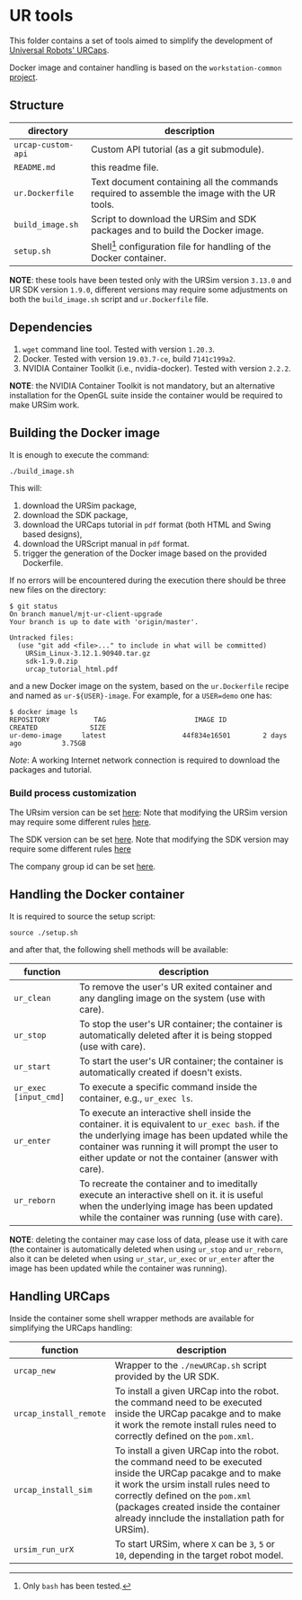 # UR tools

This folder contains a set of tools aimed to simplify the development of [Universal Robots' URCaps](https://www.universal-robots.com/it/info-su-universal-robots/centro-notizie/launch-of-urcaps-the-new-platform-for-ur-accessories-and-peripherals/).

Docker image and container handling is based on the `workstation-common` [project](https://gitlab.inf.unibz.it/smartminifactory/workstation-common).


## Structure

directory | description
----------|-------------
`urcap-custom-api` | Custom API tutorial (as a git submodule).
`README.md` | this readme file.
`ur.Dockerfile` | Text document containing all the commands required to assemble the image with the UR tools.
`build_image.sh` | Script to download the URSim and SDK packages and to build the Docker image.
`setup.sh` | Shell[^1] configuration file for handling of the Docker container.

**NOTE**: these tools have been tested only with the URSim version `3.13.0` and UR SDK version `1.9.0`, different versions may require some adjustments on both the `build_image.sh` script and `ur.Dockerfile` file.


## Dependencies

1. `wget` command line tool. Tested with version `1.20.3`.
2. Docker. Tested with version `19.03.7-ce`, build `7141c199a2`.
3. NVIDIA Container Toolkit (i.e., nvidia-docker). Tested with version `2.2.2`.

**NOTE**: the NVIDIA Container Toolkit is not mandatory, but an alternative installation for the OpenGL suite inside the container would be required to make URSim work.


## Building the Docker image

It is enough to execute the command:

```
./build_image.sh
```

This will:

1. download the URSim package,
2. download the SDK package,
3. download the URCaps tutorial in `pdf` format (both HTML and Swing based designs),
4. download the URScript manual in `pdf` format.
5. trigger the generation of the Docker image based on the provided Dockerfile.

If no errors will be encountered during the execution there should be three new files on the directory:

```
$ git status
On branch manuel/mjt-ur-client-upgrade
Your branch is up to date with 'origin/master'.

Untracked files:
  (use "git add <file>..." to include in what will be committed)
	URSim_Linux-3.12.1.90940.tar.gz
	sdk-1.9.0.zip
	urcap_tutorial_html.pdf
```

and a new Docker image on the system, based on the `ur.Dockerfile` recipe and named as `ur-${USER}-image`. For example, for a `USER=demo` one has:

```
$ docker image ls
REPOSITORY           TAG                      IMAGE ID            CREATED             SIZE
ur-demo-image     latest                   44f834e16501        2 days ago          3.75GB
```

*Note*: A working Internet network connection is required to download the packages and tutorial.

### Build process customization

The URsim version can be set [here](https://gitlab.inf.unibz.it/smartminifactory/apps/-/blob/master/external/ur/build_image.sh#L91):
Note that modifying the URSim version may require some different rules [here](https://gitlab.inf.unibz.it/smartminifactory/apps/-/blob/master/external/ur/build_image.sh#L24-34).

The SDK version can be set [here](https://gitlab.inf.unibz.it/smartminifactory/apps/-/blob/master/external/ur/build_image.sh#L94).
Note that modifying the SDK version may require some different rules [here](https://gitlab.inf.unibz.it/smartminifactory/apps/-/blob/master/external/ur/build_image.sh#L59-65)

The company group id can be set [here](https://gitlab.inf.unibz.it/smartminifactory/apps/-/blob/master/external/ur/build_image.sh#L118).


## Handling the Docker container

It is required to source the setup script:

```
source ./setup.sh
```

and after that, the following shell methods will be available:

function | description
----------|-------------
`ur_clean` | To remove the user's UR exited container and any dangling image on the system (use with care).
`ur_stop` | To stop the user's UR container; the container is automatically deleted after it is being stopped (use with care).
`ur_start` | To start the user's UR container; the container is automatically created if doesn't exists.
`ur_exec [input_cmd]` | To execute a specific command inside the container, e.g., `ur_exec ls`.
`ur_enter` | To execute an interactive  shell inside the container. it is equivalent to `ur_exec bash`. if the the underlying image has been updated while the container was running it will prompt the user to either update or not the container (answer with care).
`ur_reborn` | To recreate the container and to imeditally execute an interactive shell on it. it is useful when the underlying image has been updated while the container was running (use with care).

**NOTE**: deleting the container may case loss of data, please use it with care (the container is automatically deleted when using `ur_stop` and `ur_reborn`, also it can be deleted when using `ur_star`, `ur_exec` or `ur_enter` after the image has been updated while the container was running).


## Handling URCaps
Inside the container some shell wrapper methods are available for simplifying the URCaps handling:

function | description
----------|-------------
`urcap_new` | Wrapper to the `./newURCap.sh` script provided by the UR SDK.
`urcap_install_remote` | To install a given URCap into the robot. the command need to be executed inside the URCap pacakge and to make it work the remote install rules need to correctly defined on the `pom.xml`.
`urcap_install_sim` | To install a given URCap into the robot. the command need to be executed inside the URCap pacakge and to make it work the ursim install rules need to correctly defined on the `pom.xml` (packages created inside the container already innclude the installation path for URSim).
`ursim_run_urX` | To start URSim, where `X` can be `3`, `5` or `10`, depending in the target robot model.


[^1]: Only `bash` has been tested.
